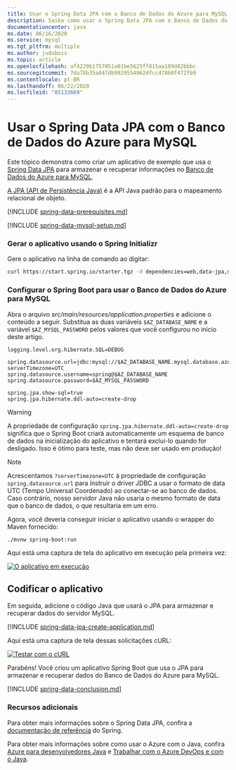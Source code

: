 ```yaml
---
title: Usar o Spring Data JPA com o Banco de Dados do Azure para MySQL
description: Saiba como usar o Spring Data JPA com o Banco de Dados do Azure para MySQL.
documentationcenter: java
ms.date: 06/16/2020
ms.service: mysql
ms.tgt_pltfrm: multiple
ms.author: judubois
ms.topic: article
ms.openlocfilehash: af4239b1757051a01be5625ff815aa189d42bbbc
ms.sourcegitcommit: 7da78b35a847db9929554962dfcc47860f472fb9
ms.contentlocale: pt-BR
ms.lasthandoff: 06/22/2020
ms.locfileid: "85133669"
---
```

# <a name="use-spring-data-jpa-with-azure-database-for-mysql"></a>Usar o Spring Data JPA com o Banco de Dados do Azure para MySQL

Este tópico demonstra como criar um aplicativo de exemplo que usa o [Spring Data JPA](https://spring.io/projects/spring-data-jpa) para armazenar e recuperar informações no [Banco de Dados do Azure para MySQL](https://docs.microsoft.com/azure/mysql/).

[A JPA (API de Persistência Java)](https://en.wikipedia.org/wiki/Java_Persistence_API) é a API Java padrão para o mapeamento relacional de objeto.

[!INCLUDE [spring-data-prerequisites.md](includes/spring-data-prerequisites.md)]

[!INCLUDE [spring-data-mysql-setup.md](includes/spring-data-mysql-setup.md)]

### <a name="generate-the-application-by-using-spring-initializr"></a>Gerar o aplicativo usando o Spring Initializr

Gere o aplicativo na linha de comando ao digitar:

```bash
curl https://start.spring.io/starter.tgz -d dependencies=web,data-jpa,mysql -d baseDir=azure-database-workshop -d bootVersion=2.3.0.RELEASE -d javaVersion=8 | tar -xzvf -
```

### <a name="configure-spring-boot-to-use-azure-database-for-mysql"></a>Configurar o Spring Boot para usar o Banco de Dados do Azure para MySQL

Abra o arquivo *src/main/resources/application.properties* e adicione o conteúdo a seguir. Substitua as duas variáveis `$AZ_DATABASE_NAME` e a variável `$AZ_MYSQL_PASSWORD` pelos valores que você configurou no início deste artigo.

```properties
logging.level.org.hibernate.SQL=DEBUG

spring.datasource.url=jdbc:mysql://$AZ_DATABASE_NAME.mysql.database.azure.com:3306/demo?serverTimezone=UTC
spring.datasource.username=spring@$AZ_DATABASE_NAME
spring.datasource.password=$AZ_MYSQL_PASSWORD

spring.jpa.show-sql=true
spring.jpa.hibernate.ddl-auto=create-drop
```

> [!WARNING]
> A propriedade de configuração `spring.jpa.hibernate.ddl-auto=create-drop` significa que o Spring Boot criará automaticamente um esquema de banco de dados na inicialização do aplicativo e tentará excluí-lo quando for desligado. Isso é ótimo para teste, mas não deve ser usado em produção!

> [!NOTE]
> Acrescentamos `?serverTimezone=UTC` à propriedade de configuração `spring.datasource.url` para instruir o driver JDBC a usar o formato de data UTC (Tempo Universal Coordenado) ao conectar-se ao banco de dados. Caso contrário, nosso servidor Java não usaria o mesmo formato de data que o banco de dados, o que resultaria em um erro.

Agora, você deveria conseguir iniciar o aplicativo usando o wrapper do Maven fornecido:

```bash
./mvnw spring-boot:run
```

Aqui está uma captura de tela do aplicativo em execução pela primeira vez:

[![O aplicativo em execução](media/configure-spring-data-jpa-with-azure-mysql/create-mysql-01.png)](media/configure-spring-data-jpa-with-azure-mysql/create-mysql-01.png#lightbox)

## <a name="code-the-application"></a>Codificar o aplicativo

Em seguida, adicione o código Java que usará o JPA para armazenar e recuperar dados do servidor MySQL.

[!INCLUDE [spring-data-jpa-create-application.md](includes/spring-data-jpa-create-application.md)]

Aqui está uma captura de tela dessas solicitações cURL:

[![Testar com o cURL](media/configure-spring-data-jpa-with-azure-mysql/create-mysql-02.png)](media/configure-spring-data-jpa-with-azure-mysql/create-mysql-02.png#lightbox)

Parabéns! Você criou um aplicativo Spring Boot que usa o JPA para armazenar e recuperar dados do Banco de Dados do Azure para MySQL.

[!INCLUDE [spring-data-conclusion.md](includes/spring-data-conclusion.md)]

### <a name="additional-resources"></a>Recursos adicionais

Para obter mais informações sobre o Spring Data JPA, confira a [documentação de referência](https://docs.spring.io/spring-data/jpa/docs/current/reference/html/#reference) do Spring.

Para obter mais informações sobre como usar o Azure com o Java, confira [Azure para desenvolvedores Java](/azure/developer/java/) e [Trabalhar com o Azure DevOps e com o Java](/azure/devops/).
